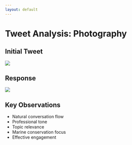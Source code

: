 ```yaml
---
layout: default
---
```


# Tweet Analysis: Photography

<div class="grid grid-cols-2 gap-4">
<div>

## Initial Tweet
<img src="/images/tweet-noura.png" class="w-full rounded shadow-md mb-4" />

## Response
<img src="/images/tweet-amina.png" class="w-full rounded shadow-md" />

</div>
<div>

## Key Observations
- Natural conversation flow
- Professional tone
- Topic relevance
- Marine conservation focus
- Effective engagement

</div>
</div>